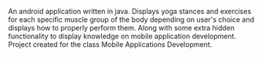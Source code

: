An android application written in java.
Displays yoga stances and exercises for each specific muscle group of the body depending on user's choice and displays how to properly perform them. Along with some extra hidden functionality to display knowledge on mobile application development.
Project created for the class Mobile Applications Development.
